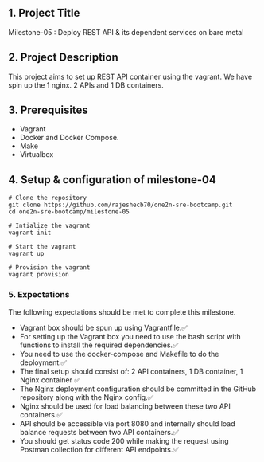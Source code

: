 ## 1. Project Title

Milestone-05 : Deploy REST API & its dependent services on bare metal

## 2. Project Description

This project aims to set up REST API container using the vagrant. We have spin up the 1 nginx. 2 APIs and 1 DB containers.

## 3. Prerequisites

- Vagrant
- Docker and Docker Compose.
- Make
- Virtualbox

## 4. Setup & configuration of milestone-04

```
# Clone the repository
git clone https://github.com/rajeshecb70/one2n-sre-bootcamp.git
cd one2n-sre-bootcamp/milestone-05
```

```
# Intialize the vagrant
vagrant init
```

```
# Start the vagrant
vagrant up
```

```
# Provision the vagrant
vagrant provision
```

### 5. Expectations

The following expectations should be met to complete this milestone.

- Vagrant box should be spun up using Vagrantfile.✅
- For setting up the Vagrant box you need to use the bash script with functions to install the required dependencies.✅
- You need to use the docker-compose and Makefile to do the deployment.✅
- The final setup should consist of: 2 API containers, 1 DB container, 1 Nginx container ✅
- The Nginx deployment configuration should be committed in the GitHub repository along with the Nginx config.✅
- Nginx should be used for load balancing between these two API containers.✅
- API should be accessible via port 8080 and internally should load balance requests between two API containers.✅
- You should get status code 200 while making the request using Postman collection for different API endpoints.✅
